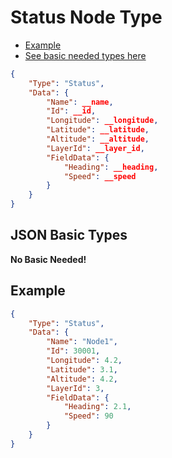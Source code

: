 
# Status Node Type

- [Example](#example)
- [See basic needed types here](#json-basic-types)

```JSON
{
    "Type": "Status",
    "Data": {
        "Name": __name,
        "Id": __id,
        "Longitude": __longitude,
        "Latitude": __latitude,
        "Altitude": __altitude,
        "LayerId": __layer_id,
        "FieldData": {
            "Heading": __heading,
            "Speed": __speed
        }
    }
}
```

## JSON Basic Types 

**No Basic Needed!**

## Example

```JSON
{
    "Type": "Status",
    "Data": {
        "Name": "Node1",
        "Id": 30001,
        "Longitude": 4.2,
        "Latitude": 3.1,
        "Altitude": 4.2,
        "LayerId": 3,
        "FieldData": {
            "Heading": 2.1,
            "Speed": 90
        }
    }
}
```

